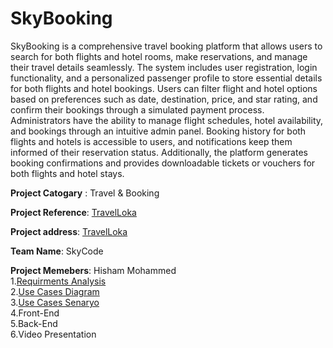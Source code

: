 # SkyBooking
SkyBooking is a comprehensive travel booking platform that allows users to search for both flights and hotel rooms, make reservations, and manage their travel details seamlessly. The system includes user registration, login functionality, and a personalized passenger profile to store essential details for both flights and hotel bookings. Users can filter flight and hotel options based on preferences such as date, destination, price, and star rating, and confirm their bookings through a simulated payment process. Administrators have the ability to manage flight schedules, hotel availability, and bookings through an intuitive admin panel. Booking history for both flights and hotels is accessible to users, and notifications keep them informed of their reservation status. Additionally, the platform generates booking confirmations and provides downloadable tickets or vouchers for both flights and hotel stays.

**Project Catogary** : Travel & Booking 

**Project Reference**: [TravelLoka](https://www.traveloka.com/en-en) 

**Project address**: [TravelLoka](https://www.traveloka.com/en-en)  

**Team Name**: SkyCode  

**Project Memebers**: Hisham Mohammed  
1.[Requirments Analysis](https://github.com/HIS-MOHAMMED/SkyBooking/blob/main/Requirments-Analysis.md)  
2.[Use Cases Diagram](https://github.com/HIS-MOHAMMED/SkyBooking/blob/main/SkyBookingUseCasesDiagram.png)  
3.[Use Cases Senaryo](https://github.com/HIS-MOHAMMED/SkyBooking/blob/main/SkyBookingUseCasesSenaryo.pdf)  
4.Front-End  
5.Back-End  
6.Video Presentation

